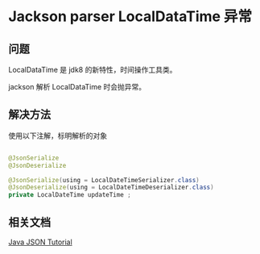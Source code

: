 # Jackson parser LocalDataTime 异常

## 问题

LocalDataTime 是 jdk8 的新特性，时间操作工具类。

jackson 解析 LocalDataTime 时会抛异常。

## 解决方法

使用以下注解，标明解析的对象

``` java

@JsonSerialize
@JsonDeserialize
```

``` java
@JsonSerialize(using = LocalDateTimeSerializer.class)
@JsonDeserialize(using = LocalDateTimeDeserializer.class)
private LocalDateTime updateTime ;
```

## 相关文档

[Java JSON Tutorial](http://tutorials.jenkov.com/java-json/index.html)